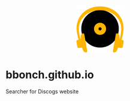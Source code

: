 <div align='center'>
  <img alt='Searcher for Discogs' src='https://github.com/bbonch/searcher-for-discogs/blob/main/src/images/icon.png'/>
</div>

# bbonch.github.io
Searcher for Discogs website
